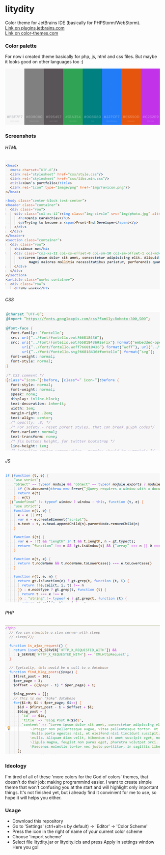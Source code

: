 # litydity
Color theme for JetBrains IDE (basically for PHPStorm/WebStorm).    
[Link on plugins.jetbrains.com](https://plugins.jetbrains.com/plugin/12117-smooth-minimal-color-scheme)     
[Link on color-themes.com](http://color-themes.com/?view=theme&id=5c8f7cc644b9d11a00b8dbf4)

### Color palette

For now i created theme basically for php, js, html and css files. But maybe it looks good on other languages too :)  

![Alt text](https://github.com/DenisKarakchiev/-Smooth_Minimal-/blob/master/screenshots/Color_palette.png?raw=true)

### Screenshots

###### HTML

![Alt text](https://github.com/DenisKarakchiev/-Smooth_Minimal-/blob/master/screenshots/screen_html.png?raw=true)
-
###### CSS

![Alt text](https://github.com/DenisKarakchiev/-Smooth_Minimal-/blob/master/screenshots/screen_css.png?raw=true)
-

###### JS

![Alt text](https://github.com/DenisKarakchiev/-Smooth_Minimal-/blob/master/screenshots/screen_js.png?raw=true)
-

###### PHP

![Alt text](https://github.com/DenisKarakchiev/-Smooth_Minimal-/blob/master/screenshots/screen_php.png?raw=true)
-

### Ideology

I'm tired of all of these 'more colors for the God of colors' themes, that doesn't do their job: making programmind easier. 
I want to create simple theme that won't confusing you at the start and will highlight only important things. 
It's not finished yet, but i already find it convinient for me to use, so hope it will helps you either.

### Usage
- Download this repository    
- Go to 'Settings' (ctrl+alt+s by default) -> 'Editor' -> 'Color Scheme'  
- Press the icon in the right of name of your current color scheme    
- Choose 'import scheme'  
- Select file litydity.jar or litydity.icls and press Apply in settings window   
Here you go!    




